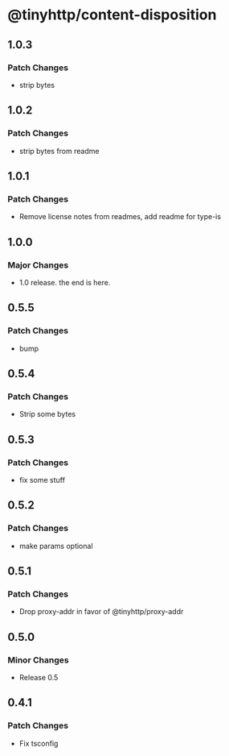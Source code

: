 # @tinyhttp/content-disposition

## 1.0.3

### Patch Changes

- strip bytes

## 1.0.2

### Patch Changes

- strip bytes from readme

## 1.0.1

### Patch Changes

- Remove license notes from readmes, add readme for type-is

## 1.0.0

### Major Changes

- 1.0 release. the end is here.

## 0.5.5

### Patch Changes

- bump

## 0.5.4

### Patch Changes

- Strip some bytes

## 0.5.3

### Patch Changes

- fix some stuff

## 0.5.2

### Patch Changes

- make params optional

## 0.5.1

### Patch Changes

- Drop proxy-addr in favor of @tinyhttp/proxy-addr

## 0.5.0

### Minor Changes

- Release 0.5

## 0.4.1

### Patch Changes

- Fix tsconfig
